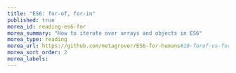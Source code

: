 ```yaml
---
title: "ES6: for-of, for-in"
published: true
morea_id: reading-es6-for
morea_summary: "How to iterate over arrays and objects in ES6"
morea_type: reading
morea_url: https://github.com/metagrover/ES6-for-humans#10-forof-vs-forin
morea_sort_order: 2
morea_labels:
---
```

